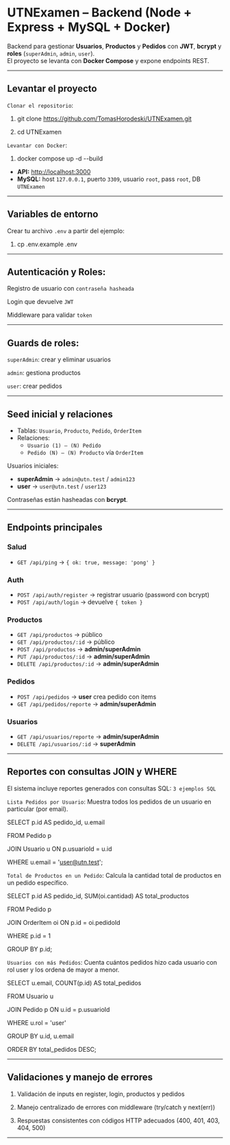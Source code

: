 # UTNExamen – Backend (Node + Express + MySQL + Docker)

Backend para gestionar **Usuarios**, **Productos** y **Pedidos** con **JWT**, **bcrypt** y **roles** (`superAdmin`, `admin`, `user`).  
El proyecto se levanta con **Docker Compose** y expone endpoints REST.

---

## Levantar el proyecto

`Clonar el repositorio`:

1. git clone https://github.com/TomasHorodeski/UTNExamen.git

2. cd UTNExamen

`Levantar con Docker`:

1. docker compose up -d --build

- **API:** [http://localhost:3000](http://localhost:3000)  
- **MySQL:** host `127.0.0.1`, puerto `3309`, usuario `root`, pass `root`, DB `UTNExamen`

---

## Variables de entorno

Crear tu archivo `.env` a partir del ejemplo:

1. cp .env.example .env

---

## Autenticación y Roles:

Registro de usuario con `contraseña hasheada`

Login que devuelve `JWT`

Middleware para validar `token`

---

## Guards de roles:

`superAdmin`: crear y eliminar usuarios

`admin`: gestiona productos

`user`: crear pedidos

---

## Seed inicial y relaciones
- Tablas: `Usuario`, `Producto`, `Pedido`, `OrderItem`  
- Relaciones:
  - `Usuario (1) — (N) Pedido`
  - `Pedido (N) — (N) Producto` vía `OrderItem`

Usuarios iniciales:
- **superAdmin** → `admin@utn.test` / `admin123`
- **user** → `user@utn.test` / `user123`

Contraseñas están hasheadas con **bcrypt**.

---

## Endpoints principales

### Salud
- `GET /api/ping` → `{ ok: true, message: 'pong' }`

### Auth
- `POST /api/auth/register` → registrar usuario (password con bcrypt)
- `POST /api/auth/login` → devuelve `{ token }`

### Productos
- `GET /api/productos` → público
- `GET /api/productos/:id` → público
- `POST /api/productos` → **admin/superAdmin**
- `PUT /api/productos/:id` → **admin/superAdmin**
- `DELETE /api/productos/:id` → **admin/superAdmin**

### Pedidos
- `POST /api/pedidos` → **user** crea pedido con items
- `GET /api/pedidos/reporte` → **admin/superAdmin**

### Usuarios
- `GET /api/usuarios/reporte` → **admin/superAdmin**
- `DELETE /api/usuarios/:id` → **superAdmin**

---

## Reportes con consultas JOIN y WHERE

El sistema incluye reportes generados con consultas SQL: `3 ejemplos SQL`

`Lista Pedidos por Usuario`: Muestra todos los pedidos de un usuario en particular (por email).

SELECT p.id AS pedido_id, u.email

FROM Pedido p

JOIN Usuario u ON p.usuarioId = u.id

WHERE u.email = 'user@utn.test';

`Total de Productos en un Pedido`: Calcula la cantidad total de productos en un pedido específico.

SELECT p.id AS pedido_id, SUM(oi.cantidad) AS total_productos

FROM Pedido p

JOIN OrderItem oi ON p.id = oi.pedidoId

WHERE p.id = 1

GROUP BY p.id;

`Usuarios con más Pedidos`: Cuenta cuántos pedidos hizo cada usuario con rol user y los ordena de mayor a menor.

SELECT u.email, COUNT(p.id) AS total_pedidos

FROM Usuario u

JOIN Pedido p ON u.id = p.usuarioId

WHERE u.rol = 'user'

GROUP BY u.id, u.email

ORDER BY total_pedidos DESC;

---

## Validaciones y manejo de errores

1. Validación de inputs en register, login, productos y pedidos

2. Manejo centralizado de errores con middleware (try/catch y next(err))

3. Respuestas consistentes con códigos HTTP adecuados (400, 401, 403, 404, 500)

---